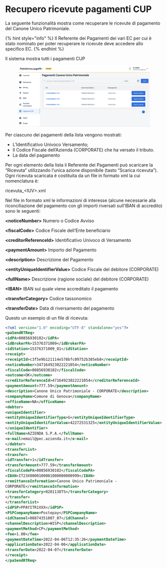 # Recupero ricevute pagamenti CUP

La seguente funzionalità mostra come recuperare le ricevute di pagamento del Canone Unico Patrimoniale.

{% hint style="info" %}
Il Referente dei Pagamenti dei vari EC per cui è stato nominato per poter recuperare le ricevute deve accedere allo specifico EC.
{% endhint %}

Il sistema mostra tutti i pagamenti CUP

<figure><img src="../../.gitbook/assets/Screenshot 2024-04-17 alle 11.44.56.png" alt=""><figcaption></figcaption></figure>

Per ciascuno dei pagamenti della lista vengono mostrati:

* L’Identificativo Univoco Versamento;&#x20;
* Il Codice Fiscale dell’Azienda (CORPORATE) che ha versato il tributo.
* La data del pagamento

Per ogni elemento della lista il Referente dei Pagamenti può scaricare la “Ricevuta” utilizzando l’unica azione disponibile (tasto “Scarica ricevuta”). Ogni ricevuta scaricata è costituita da un file in formato xml la cui nomenclatura è:&#x20;

ricevuta\_\<IUV>.xml

Nel file in formato xml le informazioni di interesse (alcune necessarie alla riconciliazione del pagamento con gli importi riversati sull’IBAN di accredito) sono le seguenti:

**\<noticeNumber>** Numero o Codice Avviso&#x20;

**\<fiscalCode>** Codice Fiscale dell’Ente beneficiario&#x20;

**\<creditorReferenceId>** Identificativo Univoco di Versamento&#x20;

**\<paymentAmount>** Importo del Pagamento&#x20;

**\<description>** Descrizione del Pagamento&#x20;

**\<entityUniqueIdentifierValue>** Codice Fiscale del debitore (CORPORATE)&#x20;

**\<fullName>** Descrizione (ragione sociale) del debitore (CORPORATE)&#x20;

**\<IBAN>** IBAN sul quale viene accreditato il pagamento&#x20;

**\<transferCategory>** Codice tassonomico&#x20;

**\<transferDate>** Data di riversamento del pagamento

Questo un esempio di un file di ricevuta:

```xml
<?xml version="1.0" encoding="UTF-8" standalone="yes"?>
<paSendRTReq>
<idPA>00856930102</idPA>
<idBrokerPA>15376371009</idBrokerPA>
<idStation>15376371009_01</idStation>
<receipt>
<receiptId>c3f5e9b121114e578bfc09752b385eb8</receiptId>
<noticeNumber>347164923022221054</noticeNumber>
<fiscalCode>00856930102</fiscalCode>
<outcome>OK</outcome>
<creditorReferenceId>47164923022221054</creditorReferenceId>
<paymentAmount>777.59</paymentAmount>
<description>Canone Unico Patrimoniale - CORPORATE</description>
<companyName>Comune di Genova</companyName>
<officeName>NA</officeName>
<debtor>
<uniqueIdentifier>
<entityUniqueIdentifierType>G</entityUniqueIdentifierType>
<entityUniqueIdentifierValue>42272531325</entityUniqueIdentifierValue>
</uniqueIdentifier>
<fullName>AZIENDA S.P.A.</fullName>
<e-mail>email@pec.azienda.it</e-mail>
</debtor>
<transferList>
<transfer>
<idTransfer>1</idTransfer>
<transferAmount>777.59</transferAmount>
<fiscalCodePA>00856930102</fiscalCodePA>
<IBAN>IT23X0000100001000000000999</IBAN>
<remittanceInformation>Canone Unico Patrimoniale -
CORPORATE</remittanceInformation>
<transferCategory>0201138TS</transferCategory>
</transfer>
</transferList>
<idPSP>PPAYITR1XXX</idPSP>
<PSPCompanyName>Postepay</PSPCompanyName>
<idChannel>06874351007_07</idChannel>
<channelDescription>WISP</channelDescription>
<paymentMethod>CP</paymentMethod>
<fee>1.00</fee>
<paymentDateTime>2022-04-06T12:35:26</paymentDateTime>
<applicationDate>2022-04-06</applicationDate>
<transferDate>2022-04-07</transferDate>
</receipt>
</paSendRTReq>
```

